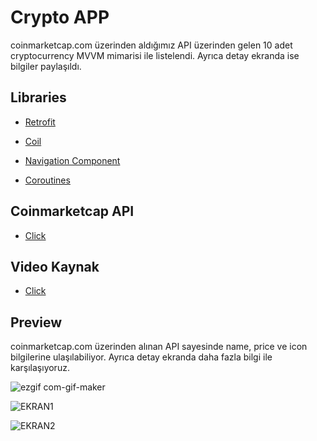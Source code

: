 # Crypto APP

coinmarketcap.com üzerinden aldığımız API üzerinden gelen 10 adet cryptocurrency MVVM mimarisi ile listelendi. Ayrıca detay ekranda ise bilgiler paylaşıldı.

## Libraries

+ [Retrofit](https://square.github.io/retrofit/)

+ [Coil](https://coil-kt.github.io/coil/)

+ [Navigation Component](https://developer.android.com/guide/navigation/navigation-getting-started/)

+ [Coroutines](https://developer.android.com/kotlin/coroutines)

## Coinmarketcap API

+ [Click](https://coinmarketcap.com/api/)

## Video Kaynak
+ [Click](https://www.youtube.com/watch?v=XHPWQdbB8xI&t=28s)


## Preview
coinmarketcap.com üzerinden alınan API sayesinde name, price ve icon bilgilerine ulaşılabiliyor. Ayrıca detay ekranda daha fazla bilgi ile karşılaşıyoruz.



![ezgif com-gif-maker](https://user-images.githubusercontent.com/84986629/196827190-cf92ef28-86a4-436f-a171-69cf1883ec24.gif)

![EKRAN1](https://user-images.githubusercontent.com/84986629/196827733-b57a477e-e5b0-41a1-9324-cddd0992502c.jpg)

![EKRAN2](https://user-images.githubusercontent.com/84986629/196827760-ba87ab53-981e-4682-8028-81ee9aed7a71.jpg)



